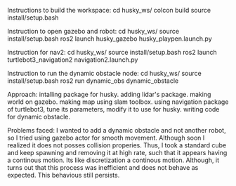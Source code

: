Instructions to build the workspace: 
	cd husky_ws/
	colcon build
	source install/setup.bash
	
Instruction to open gazebo and robot:
	cd husky_ws/
	source install/setup.bash
	ros2 launch husky_gazebo husky_playpen.launch.py
	
Instruction for nav2:
	cd husky_ws/
	source install/setup.bash
	ros2 launch turtlebot3_navigation2 navigation2.launch.py 

Instruction to run the dynamic obstacle node:
	cd husky_ws/
	source install/setup.bash
	ros2 run dynamic_obs dynamic_obstacle 
	
	
Approach:
	intalling package for husky.
	adding lidar's package.
	making world on gazebo.
	making map using slam toolbox.
	using navigation package of turtlebot3, tune its parameters, modify it to use for husky.
	writing code for dynamic obstacle.
	
Problems faced:
	I wanted to add a dynamic obstacle and not another robot, so I tried using gazebo actor for smooth movement. Although soon I realized it does not posses collision properies. Thus, I took a standard cube and keep spawning and removing it at high rate, such that it appears having a continous motion. Its like discretization a continous motion. Although, it turns out that this process was inefficient and does not behave as expected. This behavious still persists.
	
